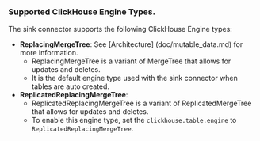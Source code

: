 ### Supported ClickHouse Engine Types.

The sink connector supports the following ClickHouse Engine types:
- **ReplacingMergeTree**: See [Architecture] (doc/mutable_data.md) for more information.
    - ReplacingMergeTree is a variant of MergeTree that allows for updates and deletes.
    - It is the default engine type used with the sink connector when tables are auto created.
- **ReplicatedReplacingMergeTree**:
    - ReplicatedReplacingMergeTree is a variant of ReplicatedMergeTree that allows for updates and deletes.
    - To enable this engine type, set the `clickhouse.table.engine` to `ReplicatedReplacingMergeTree`.
